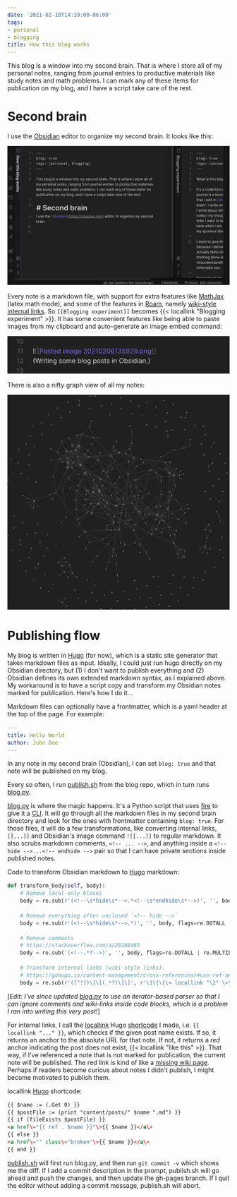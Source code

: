 ```yaml
---
date: '2021-02-10T14:39:00-06:00'
tags:
- personal
- blogging
title: How this blog works
---
```


This blog is a window into my second brain. That is where I store all of my personal notes, ranging from journal entries to productive materials like study notes and math problems. I can mark any of these items for publication on my blog, and I have a script take care of the rest.

# Second brain
I use the [Obsidian](https://obsidian.md/) editor to organize my second brain. It looks like this:

![](</Pasted image 20210206135929.png> "Writing some blog posts in Obsidian.")

Every note is a markdown file, with support for extra features like [MathJax](https://www.mathjax.org/) (latex math mode), and some of the features in [Roam](https://roamresearch.com/), namely [wiki-style internal links](https://publish.obsidian.md/help/How+to/Format+your+notes). So `[[Blogging experiment]]` becomes {{< locallink "Blogging experiment" >}}. It has some convenient features like being able to paste images from my clipboard and auto-generate an image embed command: 

![](</Pasted image 20210206140636.png> "Previous screenshot I pasted into this very markdown file.")

There is also a nifty graph view of all my notes:

![](</Pasted image 20210206140906.png> "Looks like a constellation! Each node is a markdown file. Each edge is due to one file linking to another with `[[...]]`. I'm not yet sure how helpful this is, but it's nice to have a way to look at everything at once, in lieu of a traditional hierarchical structure.")

# Publishing flow
My blog is written in [Hugo](https://gohugo.io/) (for now), which is a static site generator that takes markdown files as input. Ideally, I could just run hugo directly on my Obsidian directory, but (1) I don't want to publish everything and (2) Obsidian defines its own extended markdown syntax, as I explained above. My workaround is to have a script copy and transform my Obsidian notes marked for publication. Here's how I do it...

Markdown files can optionally have a frontmatter, which is a yaml header at the top of the page. For example:

```yaml
---
title: Hello World
author: John Doe
---
```

In any note in my second brain (Obsidian), I can set `blog: true` and that note will be published on my blog.

Every so often, I run [publish.sh](https://github.com/danabo/blog/blob/master/publish.sh) from the blog repo, which in turn runs [blog.py](https://github.com/danabo/blog/blob/master/blog.py).

[blog.py](https://github.com/danabo/blog/blob/master/blog.py) is where the magic happens. It's a Python script that uses [fire](https://github.com/google/python-fire) to give it a [CLI](https://en.wikipedia.org/wiki/Command-line_interface). It will go through all the markdown files in my second brain directory and look for the ones with frontmatter containing `blog: true`. For those files, it will do a few transformations, like converting internal links, `[[...]]` and Obsidian's image command `![[...]]` to regular markdown. It also scrubs markdown comments, `<!-- ... -->`, and anything inside a `<!-- hide -->...<!-- endhide -->` pair so that I can have private sections inside published notes.

Code to transform Obsidian markdown to [Hugo](https://gohugo.io/) markdown:
```python
def transform_body(self, body):
    # Remove local-only blocks
    body = re.sub(r'(<!--\s*hide\s*-->.*<!--\s*endhide\s*-->)', '', body, flags=re.DOTALL | re.MULTILINE)

    # Remove everything after unclosed `<!-- hide -->`
    body = re.sub(r'(<!--\s*hide\s*-->.*)', '', body, flags=re.DOTALL | re.MULTILINE)

    # Remove comments
    # https://stackoverflow.com/a/28208465
    body = re.sub('(<!--.*?-->)', '', body, flags=re.DOTALL | re.MULTILINE)

    # Transform internal links (wiki-style links).
    # https://gohugo.io/content-management/cross-references/#use-ref-and-relref
    body = re.sub(r'([^!])\[\[(.*?)\]\]', r'\1\{\{\< locallink "\2" \>\}\}', body, flags=re.DOTALL)
```

[*Edit: I've since updated [blog.py](https://github.com/danabo/blog/blob/master/blog.py) to use an iterator-based parser so that I can ignore comments and wiki-links inside code blocks, which is a problem I ran into writing this very post!*]

For internal links, I call the [locallink](https://github.com/danabo/blog/blob/master/layouts/shortcodes/locallink.html) Hugo [shortcode](https://gohugo.io/content-management/shortcodes/) I made, i.e. `{{ locallink "..." }}`, which checks if the given post name exists. If so, it returns an anchor to the absolute URL for that note. If not, it returns a *red* anchor indicating the post does not exist, {{< locallink "like this" >}}. That way, if I've referenced a note that is not marked for publication, the current note will be published. The red link is kind of like a [missing wiki page](https://en.wikipedia.org/wiki/Wikipedia:Red_link). Perhaps if readers become curious about notes I didn't publish, I might become motivated to publish them.

locallink [Hugo](https://gohugo.io/) shortcode:
```html
{{ $name := (.Get 0) }}
{{ $postFile := (print "content/posts/" $name ".md") }}
{{ if (fileExists $postFile) }}
<a href\="{{ ref . $name }}"\>{{ $name }}</a\>
{{ else }}
<a href\="" class\="broken"\>{{ $name }}</a\>
{{ end }}
```

[publish.sh](https://github.com/danabo/blog/blob/master/publish.sh) will first run blog.py, and then run `git commit -v` which shows me the diff. If I add a commit description in the prompt, publish.sh will go ahead and push the changes, and then update the gh-pages branch. If I quit the editor without adding a commit message, publish.sh will abort.
